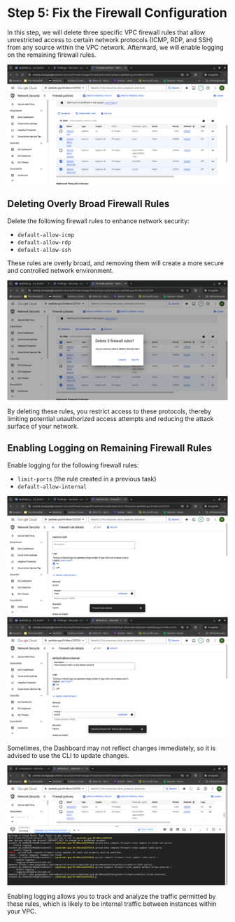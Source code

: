 # Step 5: Fix the Firewall Configuration

In this step, we will delete three specific VPC firewall rules that allow unrestricted access to certain network protocols (ICMP, RDP, and SSH) from any source within the VPC network. Afterward, we will enable logging on the remaining firewall rules.

![Firewall Configuration](./Images/34.png)

## Deleting Overly Broad Firewall Rules

Delete the following firewall rules to enhance network security:

- `default-allow-icmp`
- `default-allow-rdp`
- `default-allow-ssh`

These rules are overly broad, and removing them will create a more secure and controlled network environment.

![Firewall Rules Deletion](./Images/35.png)

By deleting these rules, you restrict access to these protocols, thereby limiting potential unauthorized access attempts and reducing the attack surface of your network.

## Enabling Logging on Remaining Firewall Rules

Enable logging for the following firewall rules:

- `limit-ports` (the rule created in a previous task)
- `default-allow-internal`

![Enable Logging](./Images/36.png)
![Enable Logging](./Images/37.png)

Sometimes, the Dashboard may not reflect changes immediately, so it is advised to use the CLI to update changes.

![CLI Update](./Images/41.png)

Enabling logging allows you to track and analyze the traffic permitted by these rules, which is likely to be internal traffic between instances within your VPC.
